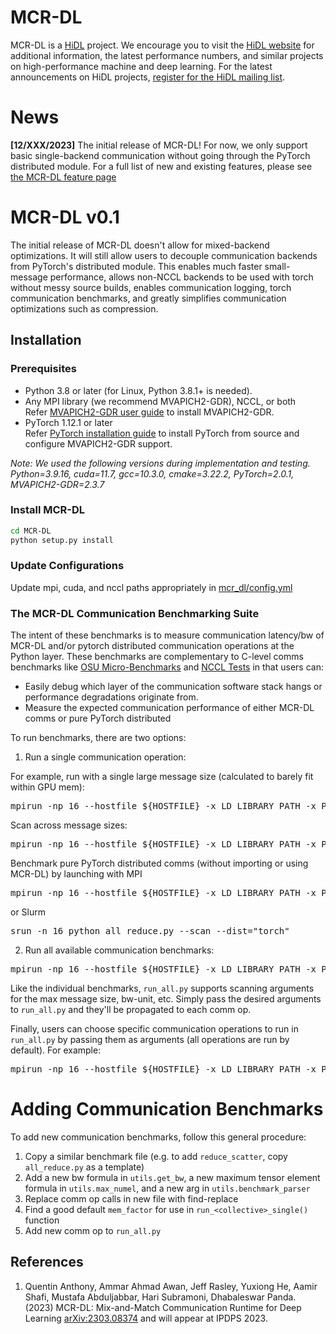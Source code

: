 # MCR-DL

MCR-DL is a [HiDL](https://hidl.cse.ohio-state.edu/) project. We encourage you to visit the [HiDL website](https://hidl.cse.ohio-state.edu/) for additional information, the latest performance numbers, and similar projects on high-performance machine and deep learning. For the latest announcements on HiDL projects, [register for the HiDL mailing list](https://hidl.cse.ohio-state.edu/mailinglists/).

# News
**[12/XXX/2023]** The initial release of MCR-DL! For now, we only support basic single-backend communication without going through the PyTorch distributed module. For a full list of new and existing features, please see [the MCR-DL feature page](http://hidl.cse.ohio-state.edu/features/#MCR-DL)

# MCR-DL v0.1

The initial release of MCR-DL doesn't allow for mixed-backend optimizations. It will still allow users to decouple communication backends from PyTorch's distributed module. This enables much faster small-message performance, allows non-NCCL backends to be used with torch without messy source builds, enables communication logging, torch communication benchmarks, and greatly simplifies communication optimizations such as compression.


## Installation

### Prerequisites
- Python 3.8 or later (for Linux, Python 3.8.1+ is needed).
- Any MPI library (we recommend MVAPICH2-GDR), NCCL, or both </br>
Refer [MVAPICH2-GDR user guide](https://mvapich.cse.ohio-state.edu/userguide/gdr/) to install MVAPICH2-GDR.
- PyTorch 1.12.1 or later </br>
Refer [PyTorch installation guide](/docs/installation/PYTORCH_INSTALLATION_GUIDE.md) to install PyTorch from source and configure MVAPICH2-GDR support.

*Note:
We used the following versions during implementation and testing.
Python=3.9.16, cuda=11.7, gcc=10.3.0, cmake=3.22.2, PyTorch=2.0.1, MVAPICH2-GDR=2.3.7*

### Install MCR-DL
```bash
cd MCR-DL
python setup.py install
```

### Update Configurations
Update mpi, cuda, and nccl paths appropriately in [mcr_dl/config.yml](/mcr_dl/config.yml)

### The MCR-DL Communication Benchmarking Suite

The intent of these benchmarks is to measure communication latency/bw of MCR-DL and/or pytorch distributed communication operations at the Python layer. These benchmarks are complementary to C-level comms benchmarks like [OSU Micro-Benchmarks](https://mvapich.cse.ohio-state.edu/benchmarks/) and [NCCL Tests](https://github.com/NVIDIA/nccl-tests) in that users can:
- Easily debug which layer of the communication software stack hangs or performance degradations originate from.
- Measure the expected communication performance of either MCR-DL comms or pure PyTorch distributed

To run benchmarks, there are two options:

1. Run a single communication operation:

For example, run with a single large message size (calculated to barely fit within GPU mem):
<pre>
mpirun -np 16 --hostfile ${HOSTFILE} -x LD_LIBRARY_PATH -x PATH -x LD_PRELOAD python all_reduce.py
</pre>

Scan across message sizes:
<pre>
mpirun -np 16 --hostfile ${HOSTFILE} -x LD_LIBRARY_PATH -x PATH -x LD_PRELOAD python all_reduce.py --scan
</pre>

Benchmark pure PyTorch distributed comms (without importing or using MCR-DL) by launching with MPI
<pre>
mpirun -np 16 --hostfile ${HOSTFILE} -x LD_LIBRARY_PATH -x PATH -x LD_PRELOAD python all_reduce.py --scan --dist="torch"
</pre>

or Slurm
<pre>
srun -n 16 python all_reduce.py --scan --dist="torch"
</pre>


2. Run all available communication benchmarks:

<pre>
mpirun -np 16 --hostfile ${HOSTFILE} -x LD_LIBRARY_PATH -x PATH -x LD_PRELOAD python run_all.py
</pre>

Like the individual benchmarks, `run_all.py` supports scanning arguments for the max message size, bw-unit, etc. Simply pass the desired arguments to `run_all.py` and they'll be propagated to each comm op.

Finally, users can choose specific communication operations to run in `run_all.py` by passing them as arguments (all operations are run by default). For example:

<pre>
mpirun -np 16 --hostfile ${HOSTFILE} -x LD_LIBRARY_PATH -x PATH -x LD_PRELOAD python run_all.py --scan --all-reduce --all-to-all --broadcast
</pre>


# Adding Communication Benchmarks

To add new communication benchmarks, follow this general procedure:

1. Copy a similar benchmark file (e.g. to add `reduce_scatter`, copy `all_reduce.py` as a template)
2. Add a new bw formula in `utils.get_bw`, a new maximum tensor element formula in `utils.max_numel`, and a new arg in `utils.benchmark_parser`
3. Replace comm op calls in new file with find-replace
4. Find a good default `mem_factor` for use in `run_<collective>_single()` function
5. Add new comm op to `run_all.py`


## References
1. Quentin Anthony, Ammar Ahmad Awan, Jeff Rasley, Yuxiong He, Aamir Shafi, Mustafa Abduljabbar, Hari Subramoni, Dhabaleswar Panda. (2023) MCR-DL: Mix-and-Match Communication Runtime for Deep Learning [arXiv:2303.08374](https://arxiv.org/abs/2303.08374) and will appear at IPDPS 2023.